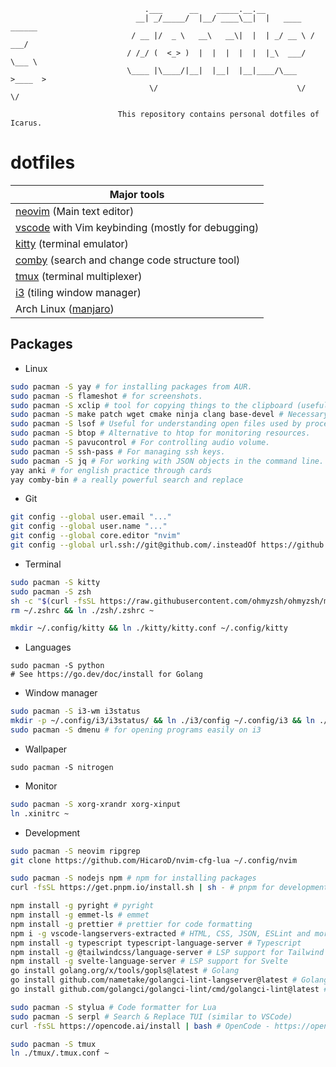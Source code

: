 ```
                              .___      __    _____.__.__
                            __| _/_____/  |__/ ____\__|  |   ____   ______
                           / __ |/  _ \   __\   __\|  |  | _/ __ \ /  ___/
                          / /_/ (  <_> )  |  |  |  |  |  |_\  ___/ \___ \
                          \____ |\____/|__|  |__|  |__|____/\___  >____  >
                               \/                               \/     \/

                        This repository contains personal dotfiles of Icarus.
```

# dotfiles

| Major tools                                           |
| ----------------------------------------------------- |
| [neovim][] (Main text editor)                         |
| [vscode][] with Vim keybinding (mostly for debugging) |
| [kitty][] (terminal emulator)                         |
| [comby][] (search and change code structure tool)     |
| [tmux][] (terminal multiplexer)                       |
| [i3][] (tiling window manager)                        |
| Arch Linux ([manjaro][])                              |

[neovim]: https://github.com/HicaroD/nvim-cfg-lua
[vscode]: https://code.visualstudio.com/
[kitty]: https://sw.kovidgoyal.net/kitty/
[comby]: https://comby.dev/
[i3]: https://i3wm.org/
[manjaro]: https://manjaro.org/
[tmux]: https://github.com/tmux/tmux

## Packages

- Linux

```bash
sudo pacman -S yay # for installing packages from AUR.
sudo pacman -S flameshot # for screenshots.
sudo pacman -S xclip # tool for copying things to the clipboard (useful for Neovim as well).
sudo pacman -S make patch wget cmake ninja clang base-devel # Necessary for installing other packages.
sudo pacman -S lsof # Useful for understanding open files used by processes.
sudo pacman -S btop # Alternative to htop for monitoring resources.
sudo pacman -S pavucontrol # For controlling audio volume.
sudo pacman -S ssh-pass # For managing ssh keys.
sudo pacman -S jq # For working with JSON objects in the command line.
yay anki # for english practice through cards
yay comby-bin # a really powerful search and replace
```

- Git

```bash
git config --global user.email "..."
git config --global user.name "..."
git config --global core.editor "nvim"
git config --global url.ssh://git@github.com/.insteadOf https://github.com/ # always use ssh
```

- Terminal

```bash
sudo pacman -S kitty
sudo pacman -S zsh
sh -c "$(curl -fsSL https://raw.githubusercontent.com/ohmyzsh/ohmyzsh/master/tools/install.sh)"
rm ~/.zshrc && ln ./zsh/.zshrc ~
```

```bash
mkdir ~/.config/kitty && ln ./kitty/kitty.conf ~/.config/kitty
```

- Languages

```
sudo pacman -S python
# See https://go.dev/doc/install for Golang
```

- Window manager

```bash
sudo pacman -S i3-wm i3status
mkdir -p ~/.config/i3/i3status/ && ln ./i3/config ~/.config/i3 && ln ./i3/i3status/config ~/.config/i3/i3status/
sudo pacman -S dmenu # for opening programs easily on i3
```

- Wallpaper

```
sudo pacman -S nitrogen
```

- Monitor

```bash
sudo pacman -S xorg-xrandr xorg-xinput
ln .xinitrc ~
```

- Development

```bash
sudo pacman -S neovim ripgrep
git clone https://github.com/HicaroD/nvim-cfg-lua ~/.config/nvim
```

```bash
sudo pacman -S nodejs npm # npm for installing packages
curl -fsSL https://get.pnpm.io/install.sh | sh - # pnpm for development
```

```bash
npm install -g pyright # pyright
npm install -g emmet-ls # emmet
npm install -g prettier # prettier for code formatting
npm i -g vscode-langservers-extracted # HTML, CSS, JSON, ESLint and more
npm install -g typescript typescript-language-server # Typescript
npm install -g @tailwindcss/language-server # LSP support for Tailwind
npm install -g svelte-language-server # LSP support for Svelte
go install golang.org/x/tools/gopls@latest # Golang
go install github.com/nametake/golangci-lint-langserver@latest # Golang
go install github.com/golangci/golangci-lint/cmd/golangci-lint@latest # Golang
```

```bash
sudo pacman -S stylua # Code formatter for Lua
sudo pacman -S serpl # Search & Replace TUI (similar to VSCode)
curl -fsSL https://opencode.ai/install | bash # OpenCode - https://opencode.ai/
```

```bash
sudo pacman -S tmux
ln ./tmux/.tmux.conf ~
```

